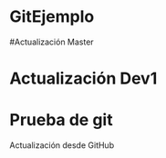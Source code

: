 # GitEjemplo

#Actualización Master


# Actualización Dev1

# Prueba de git

Actualización desde GitHub

